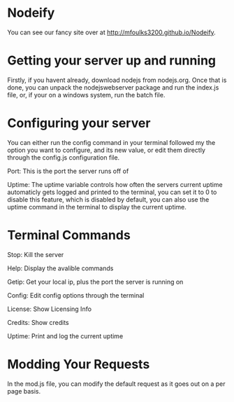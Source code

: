 Nodeify
===============
You can see our fancy site over at http://mfoulks3200.github.io/Nodeify.

Getting your server up and running
=================================
Firstly, if you havent already, download nodejs from nodejs.org. Once that is done, you can unpack the nodejswebserver package and run the index.js file, or, if your on a windows system, run the batch file.

Configuring your server
=======================
You can either run the config command in your terminal followed my the option you want to configure, and its new value, or edit them directly through the config.js configuration file.

Port: This is the port the server runs off of

Uptime: The uptime variable controls how often the servers current uptime automaticly gets logged and printed to the terminal, you can set it to 0 to disable this feature, which is disabled by default, you can also use the uptime command in the terminal to display the current uptime.

Terminal Commands
================
Stop: Kill the server

Help: Display the avalible commands

Getip: Get your local ip, plus the port the server is running on

Config: Edit config options through the terminal

License: Show Licensing Info

Credits: Show credits

Uptime: Print and log the current uptime

Modding Your Requests
====================
In the mod.js file, you can modify the default request as it goes out on a per page basis.
